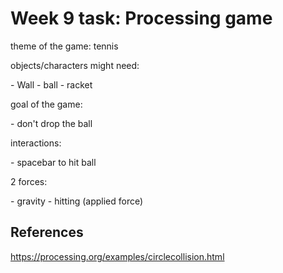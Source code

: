 
# Week 9 task: Processing game

<p>theme of the game: tennis</p>

<p> objects/characters might need: </p>
- Wall
- ball
- racket

<p> goal of the game: </p>
- don't drop the ball


<p> interactions: </p>
- spacebar to hit ball

<p> 2 forces: </p>
- gravity
- hitting (applied force)




## References

https://processing.org/examples/circlecollision.html

